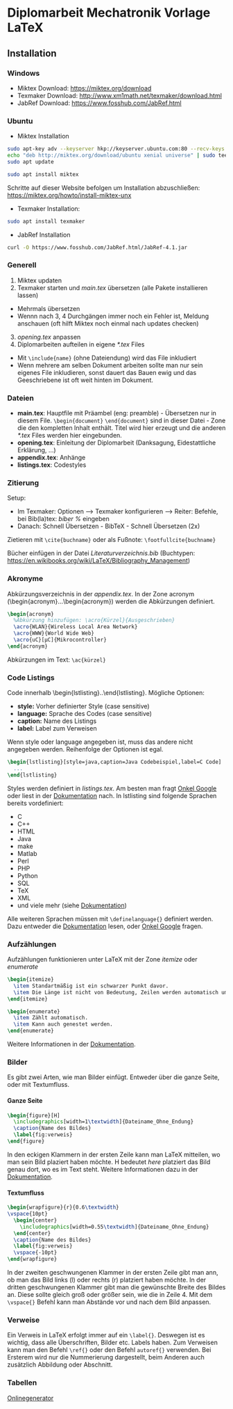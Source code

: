 # Diplomarbeit Mechatronik Vorlage LaTeX

## Installation

### Windows

+ Miktex Download: https://miktex.org/download
+ Texmaker Download: http://www.xm1math.net/texmaker/download.html
+ JabRef Download: https://www.fosshub.com/JabRef.html

### Ubuntu

+ Miktex Installation

```sh
sudo apt-key adv --keyserver hkp://keyserver.ubuntu.com:80 --recv-keys D6BC243565B2087BC3F897C9277A7293F59E4889
echo "deb http://miktex.org/download/ubuntu xenial universe" | sudo tee /etc/apt/sources.list.d/miktex.list
sudo apt update
```

```sh
sudo apt install miktex
```

Schritte auf dieser Website befolgen um Installation abzuschließen: https://miktex.org/howto/install-miktex-unx

+ Texmaker Installation:

```sh
sudo apt install texmaker
```

+ JabRef Installation

```sh
curl -O https://www.fosshub.com/JabRef.html/JabRef-4.1.jar
```

### Generell

1. Miktex updaten
2. Texmaker starten und _main.tex_ übersetzen (alle Pakete installieren lassen)
  + Mehrmals übersetzen
  + Wennn nach 3, 4 Durchgängen immer noch ein Fehler ist, Meldung anschauen (oft hilft Miktex noch einmal nach updates checken)
3. _opening.tex_ anpassen
4. Diplomarbeiten aufteilen in eigene _*.tex_ Files
  + Mit `\include{name}` (ohne Dateiendung) wird das File inkludiert
  + Wenn mehrere am selben Dokument arbeiten sollte man nur sein eigenes File inkludieren, sonst dauert das Bauen ewig und das Geeschriebene ist oft weit hinten im Dokument.

### Dateien

+ __main.tex__: Hauptfile mit Präambel (eng: preamble) - Übersetzen nur in diesem File. `\begin{document}` `\end{document}` sind in dieser Datei - Zone die den kompletten Inhalt enthält. Titel wird hier erzeugt und die anderen _*.tex_ Files werden hier eingebunden. 
+ __opening.tex__: Einleitung der Diplomarbeit (Danksagung, Eidestattliche Erklärung, ...)
+ __appendix.tex__: Anhänge
+ __listings.tex__: Codestyles

### Zitierung

Setup:

+ Im Texmaker: Optionen --> Texmaker konfigurieren --> Reiter: Befehle, bei Bib(la)tex: _biber %_ eingeben
+ Danach: Schnell Übersetzen - BibTeX - Schnell Übersetzen (2x)

Zietieren mit `\cite{buchname}` oder als Fußnote: `\footfullcite{buchname}`

Bücher einfügen in der Datei _Literaturverzeichnis.bib_ (Buchtypen: https://en.wikibooks.org/wiki/LaTeX/Bibliography_Management)

### Akronyme

Abkürzungsverzeichnis in der _appendix.tex_.
In der Zone acronym (\begin{acronym}...\begin{acronym}) werden die Abkürzungen definiert.

```tex
\begin{acronym}
  %Abkürzung hinzufügen: \acro{Kürzel}{Ausgeschrieben}
  \acro{WLAN}{Wireless Local Area Network}
  \acro{WWW}{World Wide Web}
  \acro{uC}[µC]{Mikrocontroller}
\end{acronym}
```

Abkürzungen im Text: `\ac{kürzel}`

### Code Listings

Code innerhalb \begin{lstlisting}..\end{lstlisting}.
Mögliche Optionen:

+ __style:__ Vorher definierter Style (case sensitive)
+ __language:__ Sprache des Codes (case sensitive)
+ __caption:__ Name des Listings
+ __label:__ Label zum Verweisen

Wenn style oder language angegeben ist, muss das andere nicht angegeben werden. Reihenfolge der Optionen ist egal.

```tex
\begin{lstlisting}[style=java,caption=Java Codebeispiel,label=C Code]
  ...
\end{lstlisting}
```

Styles werden definiert in _listings.tex_. Am besten man fragt [Onkel Google](https://google.com) oder liest in der [Dokumentation](http://users.ecs.soton.ac.uk/srg/softwaretools/document/start/listings.pdf) nach. In lstlisting sind folgende Sprachen bereits vordefiniert:

+ C
+ C++
+ HTML
+ Java
+ make
+ Matlab
+ Perl
+ PHP
+ Python
+ SQL
+ TeX
+ XML
+ und viele mehr (siehe [Dokumentation](http://users.ecs.soton.ac.uk/srg/softwaretools/document/start/listings.pdf))

Alle weiteren Sprachen müssen mit `\definelanguage{}` definiert werden. Dazu entweder die [Dokumentation](http://users.ecs.soton.ac.uk/srg/softwaretools/document/start/listings.pdf) lesen, oder [Onkel Google](https://google.com) fragen.

### Aufzählungen

Aufzählungen funktionieren unter LaTeX mit der Zone _itemize_ oder _enumerate_

```tex
\begin{itemize}
  \item Standartmäßig ist ein schwarzer Punkt davor.
  \item Die Länge ist nicht von Bedeutung, Zeilen werden automatisch umgebrochen.
\end{itemize}
```

```tex
\begin{enumerate}
  \item Zählt automatisch.
  \item Kann auch genestet werden.
\end{enumerate}
```

Weitere Informationen in der [Dokumentation](https://www.sharelatex.com/learn/Lists).

### Bilder

Es gibt zwei Arten, wie man Bilder einfügt. Entweder über die ganze Seite, oder mit Textumfluss.

#### Ganze Seite

```tex
\begin{figure}[H]
  \includegraphics[width=1\textwidth]{Dateiname_Ohne_Endung}
  \caption{Name des Bildes}
  \label{fig:verweis}
\end{figure}
```

In den eckigen Klammern in der ersten Zeile kann man LaTeX mitteilen, wo man sein Bild plaziert haben möchte. H bedeutet _here_ platziert das Bild genau dort, wo es im Text steht. Weitere Informationen dazu in der [Dokumentation](https://www.sharelatex.com/learn/Positioning_of_Figures).

#### Textumfluss

```tex
\begin{wrapfigure}{r}{0.6\textwidth}
\vspace{10pt}
  \begin{center}
    \includegraphics[width=0.55\textwidth]{Dateiname_Ohne_Endung}
  \end{center}
  \caption{Name des Bildes}
  \label{fig:verweis}
  \vspace{-10pt}
\end{wrapfigure}
```

In der zweiten geschwungenen Klammer in der ersten Zeile gibt man ann, ob man das Bild links (l) oder rechts (r) platziert haben möchte. In der dritten geschwungenen Klammer gibt man die gewünschte Breite des Bildes an. Diese sollte gleich groß oder größer sein, wie die in Zeile 4. Mit dem `\vspace{}` Befehl kann man Abstände vor und nach dem Bild anpassen.

### Verweise

Ein Verweis in LaTeX erfolgt immer auf ein `\label{}`. Deswegen ist es wichtig, dass alle Überschriften, Bilder etc. Labels haben. Zum Verweisen kann man den Befehl `\ref{}` oder den Befehl `autoref{}` verwenden. Bei Ersterem wird nur die Nummerierung dargestellt, beim Anderen auch zusätzlich Abbildung oder Abschnitt.

### Tabellen

[Onlinegenerator](http://lmgtfy.com/?iie=1&q=Latex+Table+Generator)
